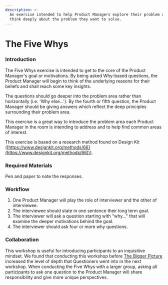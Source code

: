 ```yaml
---
description: >-
  An exercise intended to help Product Managers explore their problem area and
  think deeply about the problem they want to solve.
---
```


# The Five Whys

### Introduction

The Five Whys exercise is intended to get to the core of the Product Manager's goal or motivations. By being asked Why-based questions, the Product Manager will begin to think of the underlying reasons for their beliefs and shall reach some key insights.

The questions should go deeper into the problem area rather than horizontally \(i.e. 'Why else...'\). By the fourth or fifth question, the Product Manager should be giving answers which reflect the deep principles surrounding their problem area.

This exercise is a great way to introduce the problem area each Product Manager in the room is intending to address and to help find common areas of interest.

This exercise is based on a research method found on Design Kit \([https://www.designkit.org/methods/66](https://www.designkit.org/methods/66)\).

### Required Materials

Pen and paper to note the responses.

### Workflow

1. One Product Manager will play the role of interviewer and the other of interviewee.
2. The interviewee should state in one sentence their long term goal.
3. The interviewer will ask a question starting with "why..." that will examine the deeper motivations behind the goal.
4. The interviewer should ask four or more why questions.

### Collaboration

This workshop is useful for introducing participants to an inquisitive mindset. We found that conducting this workshop before [The Bigger Picture](the-bigger-picture.md) increased the level of depth that Questioners went into in the next workshop. When conducting the Five Whys with a larger group, asking all participants to ask one question to the Product Manager will share responsibility and give more unique perspectives. 

